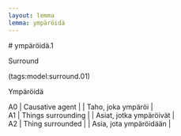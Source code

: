 ```yaml
---
layout: lemma
lemma: ympäröidä
---
```


<div class="sense">
# <span class="sensename">ympäröidä.1</span>

<span class="description">Surround</span>

(tags:model:surround.01)

<span class="description">Ympäröidä</span>

A0 | Causative agent |   | Taho, joka ympäröi |  
A1 | Things surrounding |   | Asiat, jotka ympäröivät |  
A2 | Thing surrounded |   | Asia, jota ympäröidään |  

</div>

